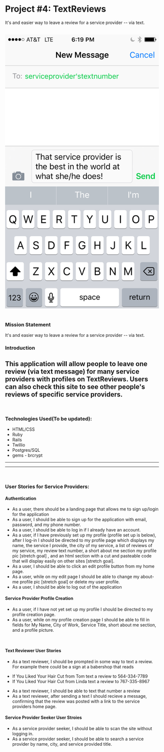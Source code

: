 # Project #4: TextReviews
It's and easier way to leave a review for a service provider -- via text.


​
![alt text](TR.png)
​
### Mission Statement
It's and easier way to leave a review for a service provider -- via text.
​
### Introduction
This application will allow people to leave one review (via text message) for many service providers with profiles on TextReviews.  Users can also check this site to see other people's reviews of specific service providers.
​
---
​
### Technologies Used(To be updated):
* HTML/CSS
* Ruby
* Rails
* Twillio
* Postgres/SQL
* gems - brcrypt
​
---
<!-- ### Installation Instructions(To be Added): -->
---
​
### User Stories for Service Providers:
#### Authentication
* As a user, there should be a landing page that allows me to sign up/login for the application
* As a user, I should be able to sign up for the application with email, password, and my phone number.
* As a user, I should be able to log in if I already have an account.
* As a user, if I have previously set up my profile (profile set up is below), after I log-in I should be directed to my profile page which displays my name, the service I provide, the city of my service, a list of reviews of my service, my review text number, a short about me section my profile pic [stretch goal] , and an html section with a cut and pasteable code that will display easily on other sites [stretch goal].
* As a user, I should be able to click an edit profile button from my home page.
* As a user, while on my edit page I should be able to change my about-me profile pic [stretch goal] or delete my user profile.
* As a user, I should be able to log out of the application

#### Service Provider Profile Creation
* As a user, if I have not yet set up my profile I should be directed to my profile creation page.
* As a user, while on my profile creation page I should be able to fill in fields for My Name, City of Work, Service Title, short about me section, and a profile picture.

​
#### Text Reviewer User Stories
* As a text reviewer, I should be prompted in some way to text a review.  For example there could be a sign at a babershop that reads
 - If You Liked Your Hair Cut from Tom text a review to 564-334-7789
 - If You Liked Your Hair Cut from  Linda text a review to 767-335-8967   
* As a text reviewer, I should be able to text that number a review
* As a text reviewer, after sending a text I should recieve a message, confirming that the review was posted with a link to the service providers home page.
​
#### Service Provider Seeker User Stroies
* As a service provider seeker, I should be able to scan the site without logging in.
* As a service provider seeker, I should be able to search a service provider by name, city, and service provided title.
​

